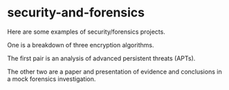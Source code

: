 # security-and-forensics

Here are some examples of security/forensics projects.

One is a breakdown of three encryption algorithms.

The first pair is an analysis of advanced persistent threats (APTs).

The other two are a paper and presentation of evidence and conclusions in a mock forensics investigation.

